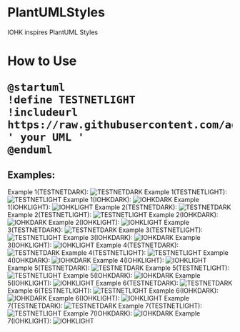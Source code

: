 # PlantUMLStyles
IOHK inspires PlantUML Styles

<h1>How to Use

```plantuml
@startuml
!define TESTNETLIGHT
!includeurl https://raw.githubusercontent.com/adrian052/PlantUMLStyles/master/iohkStyle.puml
' your UML '
@enduml
```

Examples:
--------------------------------------------------
Example 1(TESTNETDARK):
![TESTNETDARK](https://github.com/adrian052/PlantUMLStyles/blob/master/images/prueba1.puml.TESTNETDARK.svg)
Example 1(TESTNETLIGHT): 
![TESTNETLIGHT](https://github.com/adrian052/PlantUMLStyles/blob/master/images/prueba1.puml.TESTNETLIGHT.svg)
Example 1(IOHKDARK): 
![IOHKDARK](https://github.com/adrian052/PlantUMLStyles/blob/master/images/prueba1.puml.IOHKDARK.svg)
Example 1(IOHKLIGHT): 
![IOHKLIGHT](https://github.com/adrian052/PlantUMLStyles/blob/master/images/prueba1.puml.IOHKLIGHT.svg)
Example 2(TESTNETDARK):
![TESTNETDARK](https://github.com/adrian052/PlantUMLStyles/blob/master/images/prueba2.puml.TESTNETDARK.svg)
Example 2(TESTNETLIGHT): 
![TESTNETLIGHT](https://github.com/adrian052/PlantUMLStyles/blob/master/images/prueba2.puml.TESTNETLIGHT.svg)
Example 2(IOHKDARK): 
![IOHKDARK](https://github.com/adrian052/PlantUMLStyles/blob/master/images/prueba2.puml.IOHKDARK.svg)
Example 2(IOHKLIGHT): 
![IOHKLIGHT](https://github.com/adrian052/PlantUMLStyles/blob/master/images/prueba2.puml.IOHKLIGHT.svg)
Example 3(TESTNETDARK):
![TESTNETDARK](https://github.com/adrian052/PlantUMLStyles/blob/master/images/prueba3.puml.TESTNETDARK.svg)
Example 3(TESTNETLIGHT): 
![TESTNETLIGHT](https://github.com/adrian052/PlantUMLStyles/blob/master/images/prueba3.puml.TESTNETLIGHT.svg)
Example 3(IOHKDARK): 
![IOHKDARK](https://github.com/adrian052/PlantUMLStyles/blob/master/images/prueba3.puml.IOHKDARK.svg)
Example 3(IOHKLIGHT):
![IOHKLIGHT](https://github.com/adrian052/PlantUMLStyles/blob/master/images/prueba3.puml.IOHKLIGHT.svg)
Example 4(TESTNETDARK):
![TESTNETDARK](https://github.com/adrian052/PlantUMLStyles/blob/master/images/prueba4.puml.TESTNETDARK.svg)
Example 4(TESTNETLIGHT): 
![TESTNETLIGHT](https://github.com/adrian052/PlantUMLStyles/blob/master/images/prueba4.puml.TESTNETLIGHT.svg)
Example 4(IOHKDARK): 
![IOHKDARK](https://github.com/adrian052/PlantUMLStyles/blob/master/images/prueba4.puml.IOHKDARK.svg)
Example 4(IOHKLIGHT): 
![IOHKLIGHT](https://github.com/adrian052/PlantUMLStyles/blob/master/images/prueba4.puml.IOHKLIGHT.svg)
Example 5(TESTNETDARK):
![TESTNETDARK](https://github.com/adrian052/PlantUMLStyles/blob/master/images/prueba5.puml.TESTNETDARK.svg)
Example 5(TESTNETLIGHT): 
![TESTNETLIGHT](https://github.com/adrian052/PlantUMLStyles/blob/master/images/prueba5.puml.TESTNETLIGHT.svg)
Example 5(IOHKDARK): 
![IOHKDARK](https://github.com/adrian052/PlantUMLStyles/blob/master/images/prueba5.puml.IOHKDARK.svg)
Example 5(IOHKLIGHT): 
![IOHKLIGHT](https://github.com/adrian052/PlantUMLStyles/blob/master/images/prueba5.puml.IOHKLIGHT.svg)
Example 6(TESTNETDARK):
![TESTNETDARK](https://github.com/adrian052/PlantUMLStyles/blob/master/images/prueba6.puml.TESTNETDARK.svg)
Example 6(TESTNETLIGHT): 
![TESTNETLIGHT](https://github.com/adrian052/PlantUMLStyles/blob/master/images/prueba6.puml.TESTNETLIGHT.svg)
Example 6(IOHKDARK): 
![IOHKDARK](https://github.com/adrian052/PlantUMLStyles/blob/master/images/prueba6.puml.IOHKDARK.svg)
Example 6(IOHKLIGHT): 
![IOHKLIGHT](https://github.com/adrian052/PlantUMLStyles/blob/master/images/prueba6.puml.IOHKLIGHT.svg)
Example 7(TESTNETDARK):
![TESTNETDARK](https://github.com/adrian052/PlantUMLStyles/blob/master/images/prueba7.puml.TESTNETDARK.svg)
Example 7(TESTNETLIGHT): 
![TESTNETLIGHT](https://github.com/adrian052/PlantUMLStyles/blob/master/images/prueba7.puml.TESTNETLIGHT.svg)
Example 7(IOHKDARK): 
![IOHKDARK](https://github.com/adrian052/PlantUMLStyles/blob/master/images/prueba7.puml.IOHKDARK.svg)
Example 7(IOHKLIGHT): 
![IOHKLIGHT](https://github.com/adrian052/PlantUMLStyles/blob/master/images/prueba7.puml.IOHKLIGHT.svg)